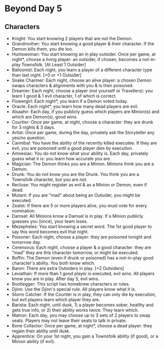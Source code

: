 <!--Clockmaker Sync Enabled: Do Not Remove This Comment-->
# Beyond Day 5
## Characters
* Knight: You start knowing 2 players that are not the Demon.
* Grandmother: You start knowing a good player & their character. If the Demon kills them, you die too.
* Huntswoman: You start knowing an in play outsider. Once per game, at night*, choose a living player: an outsider, if chosen, becomes a not-in-play Townsfolk. [At Least 1 Outsider]
* Balloonist: Each night, you learn a player of a different character type than last night. [+0 or +1 Outsider]
* Snake Charmer: Each night, choose an alive player: a chosen Demon swaps characters & alignments with you & is then poisoned.
* Dreamer: Each night, choose a player (not yourself or Travellers): you learn 1 good & 1 evil character, 1 of which is correct.
* Flowergirl: Each night*, you learn if a Demon voted today.
* Oracle: Each night*, you learn how many dead players are evil.
* Alsaahir: Each day, if you publicly guess which players are Minion(s) and which are Demon(s), good wins.
* Courtier: Once per game, at night, choose a character: they are drunk for 3 nights & 3 days.
* Artist: Once per game, during the day, privately ask the Storyteller any yes/no question.
* Cannibal: You have the ability of the recently killed executee. If they are evil, you are poisoned until a good player dies by execution.
* Amnesiac: You do not know what your ability is. Each day, privately guess what it is: you learn how accurate you are.
* Magician: The Demon thinks you are a Minion. Minions think you are a Demon.
* Drunk: You do not know you are the Drunk. You think you are a Townsfolk character, but you are not.
* Recluse: You might register as evil & as a Minion or Demon, even if dead.
* Mutant: If you are "mad" about being an Outsider, you might be executed.
* Zealot: If there are 5 or more players alive, you must vote for every nomination.
* Damsel: All Minions know a Damsel is in play. If a Minion publicly guesses you (once), your team loses.
* Mezepheles: You start knowing a secret word. The 1st good player to say this word becomes evil that night.
* Poisoner: Each night, choose a player: they are poisoned tonight and tomorrow day.
* Cerenovus: Each night, choose a player & a good character: they are "mad" they are this character tomorrow, or might be executed.
* Boffin: The Demon (even if drunk or poisoned) has a not-in-play good character's ability. You both know which.
* Baron: There are extra Outsiders in play. [+2 Outsiders]
* Leviathan: If more than 1 good player is executed, evil wins. All players know you are in play. After day 5, evil wins.
* Bootlegger: This script has homebrew characters or rules.
* Djinn: Use the Djinn's special rule. All players know what it is.
* Storm Catcher: If the Courtier is in play, they can only die by execution, but evil players learn which player they are.
* Barista: Each night, until dusk, 1) a player becomes sober, healthy and gets true info, or 2) their ability works twice. They learn which.
* Matron: Each day, you may choose up to 3 sets of 2 players to swap seats. Players may not leave their seats to talk in private.
* Bone Collector: Once per game, at night*, choose a dead player: they regain their ability until dusk.
* Apprentice: On your 1st night, you gain a Townsfolk ability (if good), or a Minion ability (if evil).